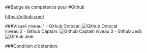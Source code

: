 ##Badge de compétence pour 
#Github

https://github.com/

###Visuel:
niveau 1 - Github Octocat:
![Github Octocat](https://github.com/openfab-lab/openfab/blob/master/badges/1-githubOctocat.png)  
niveau 2 - Github Captain:
![Github Captain](https://github.com/openfab-lab/openfab/blob/master/badges/1-githubOctocat.png)  niveau 3 - Github Jedi:
![Github Jedi](https://github.com/openfab-lab/openfab/blob/master/badges/1-githubOctocat.png)  

###Condition d'obtention:

